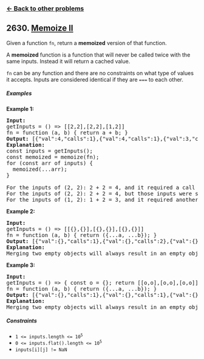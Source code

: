 ### [&#8592; Back to other problems](../../README.md)

## 2630. [Memoize II](https://leetcode.com/problems/memoize-ii/)

Given a function `fn`, return a **memoized** version of that function.

A **memoized** function is a function that will never be called twice with the same inputs. Instead
it
will return a cached value.

`fn` can be any function and there are no constraints on what type of values it accepts. Inputs are
considered identical if they are `===` to each other.

##### Examples

**Example 1:**

<pre>
<b>Input:</b>
getInputs = () => [[2,2],[2,2],[1,2]]
fn = function (a, b) { return a + b; }
<b>Output:</b> [{"val":4,"calls":1},{"val":4,"calls":1},{"val":3,"calls":2}]
<b>Explanation:</b>
const inputs = getInputs();
const memoized = memoize(fn);
for (const arr of inputs) {
  memoized(...arr);
}

For the inputs of (2, 2): 2 + 2 = 4, and it required a call to fn().
For the inputs of (2, 2): 2 + 2 = 4, but those inputs were seen before so no call to fn() was required.
For the inputs of (1, 2): 1 + 2 = 3, and it required another call to fn() for a total of 2.
</pre>

**Example 2:**

<pre>
<b>Input:</b>
getInputs = () => [[{},{}],[{},{}],[{},{}]] 
fn = function (a, b) { return ({...a, ...b}); }
<b>Output:</b> [{"val":{},"calls":1},{"val":{},"calls":2},{"val":{},"calls":3}]
<b>Explanation:</b>
Merging two empty objects will always result in an empty object. It may seem like there should only be 1 call to fn() because of cache-hits, however none of those objects are === to each other.
</pre>

**Example 3:**

<pre>
<b>Input:</b>
getInputs = () => { const o = {}; return [[o,o],[o,o],[o,o]]; }
fn = function (a, b) { return ({...a, ...b}); }
<b>Output:</b> [{"val":{},"calls":1},{"val":{},"calls":1},{"val":{},"calls":1}]
<b>Explanation:</b>
Merging two empty objects will always result in an empty object. The 2nd and 3rd third function calls result in a cache-hit. This is because every object passed in is identical.
</pre>

##### Constraints

* <code>1 <= inputs.length <= 10<sup>5</sup></code>
* <code>0 <= inputs.flat().length <= 10<sup>5</sup></code>
* <code>inputs[i][j] != NaN</code>
